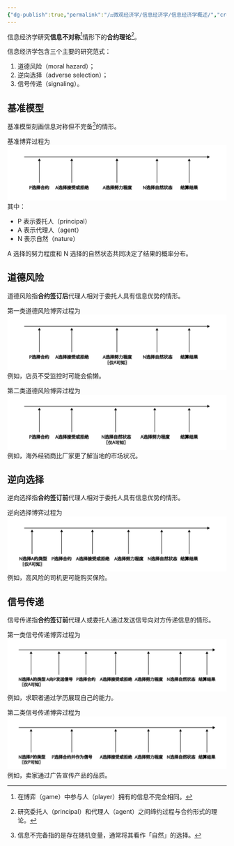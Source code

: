 ```yaml
---
{"dg-publish":true,"permalink":"/⚖️微观经济学/信息经济学/信息经济学概述/","created":"2024-10-12T10:24:59.000+08:00","updated":"2024-10-12T10:24:59.000+08:00"}
---
```



信息经济学研究**信息不对称**[^1]情形下的**合约理论**[^2]。

[^1]: 在博弈（game）中参与人（player）拥有的信息不完全相同。
[^2]: 研究委托人（principal）和代理人（agent）之间缔约过程与合约形式的理论。

信息经济学包含三个主要的研究范式：
1. 道德风险（moral hazard）；
2. 逆向选择（adverse selection）；
3. 信号传递（signaling）。

## 基准模型

基准模型刻画信息对称但不完备[^3]的情形。

[^3]: 信息不完备指的是存在随机变量，通常将其看作「自然」的选择。

基准博弈过程为
![基准博弈.svg](https://raw.githubusercontent.com/ykonut/picx-images-hosting/master/picgo/image-fdd1fb5199489528a6a578b97d76b70e.svg)
其中：
- P 表示委托人（principal）
- A 表示代理人（agent）
- N 表示自然（nature）

A 选择的努力程度和 N 选择的自然状态共同决定了结果的概率分布。

## 道德风险

道德风险指**合约签订后**代理人相对于委托人具有信息优势的情形。

第一类道德风险博弈过程为
![道德风险1.svg](https://raw.githubusercontent.com/ykonut/picx-images-hosting/master/picgo/image-328fc50b5bf88f7281fb22cf400b3f80.svg)
例如，店员不受监控时可能会偷懒。

第二类道德风险博弈过程为
![道德风险2.svg](https://raw.githubusercontent.com/ykonut/picx-images-hosting/master/picgo/image-9d50a6969a6287ac7a315adf2298f6d5.svg)
例如，海外经销商比厂家更了解当地的市场状况。

## 逆向选择

逆向选择指**合约签订前**代理人相对于委托人具有信息优势的情形。

逆向选择博弈过程为
![逆向选择1.svg](https://raw.githubusercontent.com/ykonut/picx-images-hosting/master/picgo/image-7279802d9b2e8d530a1e32876d611a5e.svg)
例如，高风险的司机更可能购买保险。
## 信号传递

信号传递指**合约签订前**代理人或委托人通过发送信号向对方传递信息的情形。

第一类信号传递博弈过程为
![信号发送.svg](https://raw.githubusercontent.com/ykonut/picx-images-hosting/master/picgo/image-f5cba8cb1adc746614d4ab780dc35234.svg)
例如，求职者通过学历展现自己的能力。

第二类信号传递博弈过程为
![信号传递2.svg](https://raw.githubusercontent.com/ykonut/picx-images-hosting/master/picgo/image-04e8f7a42bf77d6e1a3bcb656b49513d.svg)
例如，卖家通过广告宣传产品的品质。

